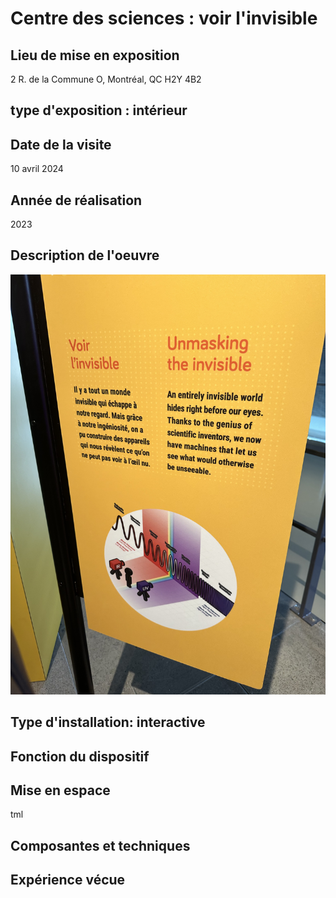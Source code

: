 # Centre des sciences : voir l'invisible





## Lieu de mise en exposition
 2 R. de la Commune O, Montréal, QC H2Y 4B2



## type d'exposition : intérieur


## Date de la visite
10 avril 2024

## Année de réalisation
2023

## Description de l'oeuvre
![media](Media/histoire_expo.jpg)


## Type d'installation: interactive


## Fonction du dispositif





## Mise en espace


tml


## Composantes et techniques




## Expérience vécue


